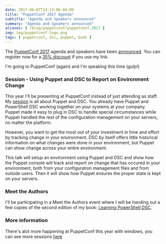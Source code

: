 ```yaml
---
date: 2017-06-07T14:13:06-04:00
title: "PuppetConf 2017 Agenda"
subtitle: "Agenda and Speakers announced"
summary: "Agenda and Speakers announced"
aliases: [ /blog/puppetconf/puppetconf-2017 ]
img: img/puppetconf-logo.png
tags: [ puppetconf, dsc, puppet, book ]
---
```


The [PuppetConf 2017](https://puppet.com/puppetconf) agenda and speakers have been [announced](https://puppet.com/blog/puppetconf-2017-speakers-and-agenda-are-here). You can register now for a [35% discount](https://puppetconf2017.eventbrite.com/?discount=SPEAK-35) if you use my link.

I'm going to PuppetConf (again) and I'm speaking this time (gulp!)

### Session - Using Puppet and DSC to Report on Environment Change

This year I'll be presenting at PuppetConf instead of just attending as staff. My [session](http://sched.co/B4ww) is all about Puppet and DSC. You already have Puppet and PowerShell DSC working together on your systems at your company. Puppet made it easy to plug in DSC to handle special circumstances while Puppet handled the rest of the configuration management on your servers, no matter the platform.

However, you want to get the most out of your investment in time and effort by tracking change in your environment. DSC by itself offers little historical information on what changes were done in your environment, but Puppet can show change across your entire environment.

This talk will setup an environment using Puppet and DSC and show how the Puppet console will track and report on change that has occured in your environment, both from your configuration management files and from outside users. Then it will show how Puppet ensures the proper state is kept on your servers.

### Meet the Authors

I'll be participating in a Meet the Authors event where I will be handing out a few copies of the second edition of my book: [Learning PowerShell DSC](https://www.packtpub.com/networking-and-servers/learning-powershell-dsc-second-edition).

### More information

There's alot more happening at PuppetConf this year with windows, you can see more sessions [here](https://puppetconf17.sched.com/overview/type/Automation+for+Windows)
